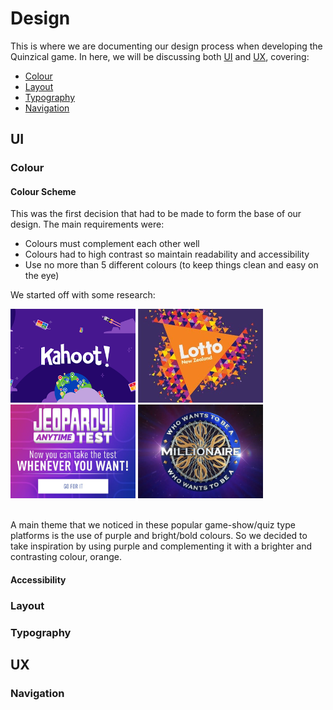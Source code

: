 # Design
This is where we are documenting our design process when developing the Quinzical game. In here, we will be discussing
both [UI](#ui) and [UX](#ux), covering:
- [Colour](#color)
- [Layout](#layout)
- [Typography](#typography)
- [Navigation](#navigation)

## UI
### Colour
#### Colour Scheme

This was the first decision that had to be made to form the base of our design. The main requirements were:
- Colours must complement each other well
- Colours had to high contrast so maintain readability and accessibility
- Use no more than 5 different colours (to keep things clean and easy on the eye)

We started off with some research:

<link rel="stylesheet" type="text/css" media="all" href="./style.css" />
<div class="img">
    <img src="./img/kahoot.png" width=200 height=150 />
    <img src="./img/lotto.jpg" width=200 height=150 />
    <img src="./img/jeopardy.jpg" width=200 height=150 />
    <img src="./img/millionaire.jpg" width=200 height=150 />
</div>
<br>

A main theme that we noticed in these popular game-show/quiz type platforms is the use of purple and bright/bold colours.
So we decided to take inspiration by using purple and complementing it with a brighter and contrasting colour, orange.
#### Accessibility

### Layout

### Typography

## UX
### Navigation